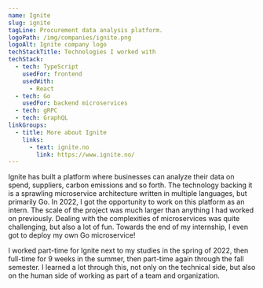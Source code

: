 ```yaml
---
name: Ignite
slug: ignite
tagLine: Procurement data analysis platform.
logoPath: /img/companies/ignite.png
logoAlt: Ignite company logo
techStackTitle: Technologies I worked with
techStack:
  - tech: TypeScript
    usedFor: frontend
    usedWith:
      - React
  - tech: Go
    usedFor: backend microservices
  - tech: gRPC
  - tech: GraphQL
linkGroups:
  - title: More about Ignite
    links:
      - text: ignite.no
        link: https://www.ignite.no/
---
```


Ignite has built a platform where businesses can analyze their data on spend, suppliers, carbon
emissions and so forth. The technology backing it is a sprawling microservice architecture written
in multiple languages, but primarily Go. In 2022, I got the opportunity to work on this platform as
an intern. The scale of the project was much larger than anything I had worked on previously.
Dealing with the complexities of microservices was quite challenging, but also a lot of fun. Towards
the end of my internship, I even got to deploy my own Go microservice!

I worked part-time for Ignite next to my studies in the spring of 2022, then full-time for 9 weeks
in the summer, then part-time again through the fall semester. I learned a lot through this, not
only on the technical side, but also on the human side of working as part of a team and
organization.
